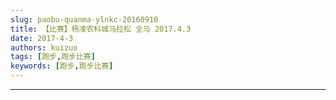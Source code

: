 ```yaml
---
slug: paobu-quanma-ylnkc-20160910
title: 【比赛】杨凌农科城马拉松 全马 2017.4.3
date: 2017-4-3
authors: kuizuo
tags: [跑步,跑步比赛]
keywords: [跑步,跑步比赛]
---
```

---

<!-- truncate -->
